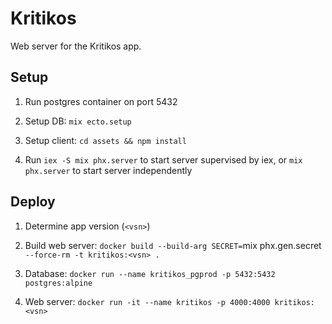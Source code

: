 # Kritikos

Web server for the Kritikos app.

## Setup

1. Run postgres container on port 5432

2. Setup DB: `mix ecto.setup`

3. Setup client: `cd assets && npm install`

3. Run `iex -S mix phx.server` to start server supervised by iex, or `mix phx.server` to start server independently

## Deploy

1. Determine app version (`<vsn>`)
2. Build web server: `docker build --build-arg SECRET=`mix phx.gen.secret` --force-rm -t kritikos:<vsn> .`
3. Database: `docker run --name kritikos_pgprod -p 5432:5432 postgres:alpine`

4. Web server: `docker run -it --name kritikos -p 4000:4000 kritikos:<vsn>`
